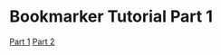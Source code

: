 # Bookmarker Tutorial Part 1

[Part 1](http://book.cakephp.org/3.0/en/tutorials-and-examples/bookmarks/intro.html)
[Part 2](http://book.cakephp.org/3.0/en/tutorials-and-examples/bookmarks/part-two.html)
